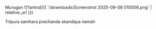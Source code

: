 Murugan ![Yantra]({{ '/downloads/Screenshot 2025-09-08 010006.png' | relative_url }})

Tripura samhara prachanda skandaya namah
